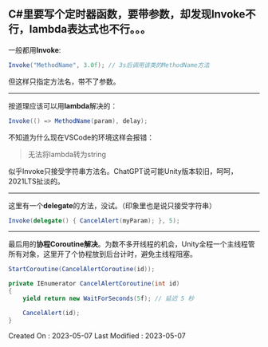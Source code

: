 ## C#里要写个定时器函数，要带参数，却发现Invoke不行，lambda表达式也不行。。。



一般都用**Invoke**:

```c#
Invoke("MethodName", 3.0f); // 3s后调用该类的MethodName方法
```



但这样只指定方法名，带不了参数。



---

按道理应该可以用**lambda**解决的：

```c#
Invoke(() => MethodName(param), delay);
```



不知道为什么现在VSCode的环境这样会报错：

> 无法将lambda转为string

似乎Invoke只接受字符串方法名。ChatGPT说可能Unity版本较旧，呵呵，2021LTS扯淡的。



---

这里有一个**delegate**的方法，没试。（印象里也是说只接受字符串）

```c#
Invoke(delegate() { CancelAlert(myParam); }, 5);
```



---

最后用的**协程Coroutine解决**。为数不多开线程的机会，Unity全程一个主线程管所有对象，这里开了个协程放到后台计时，避免主线程阻塞。

```c#
StartCoroutine(CancelAlertCoroutine(id));

private IEnumerator CancelAlertCoroutine(int id)
{
    yield return new WaitForSeconds(5f); // 延迟 5 秒

    CancelAlert(id); 
}

```





Created On : 2023-05-07
Last Modified : 2023-05-07